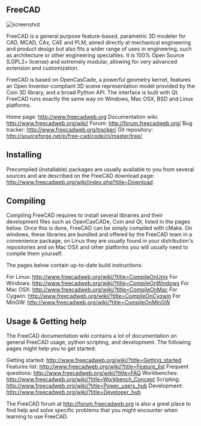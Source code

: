 FreeCAD
-------

![screenshot](http://www.freecadweb.org/wiki/images/thumb/7/72/Freecad016_screenshot1.jpg/800px-Freecad016_screenshot1.jpg)

FreeCAD is a general purpose feature-based, parametric 3D modeler for 
CAD, MCAD, CAx, CAE and PLM, aimed directly at mechanical engineering 
and product design but also fits a wider range of uses in engineering, 
such as architecture or other engineering specialties. It is 100% Open 
Source (LGPL2+ license) and extremely modular, allowing for very 
advanced extension and customization.

FreeCAD is based on OpenCasCade, a powerful geometry kernel, features an 
Open Inventor-compliant 3D scene representation model provided by the 
Coin 3D library, and a broad Python API. The interface is built with Qt. 
FreeCAD runs exactly the same way on Windows, Mac OSX, BSD and Linux 
platforms.

Home page:          http://www.freecadweb.org
Documentation wiki: http://www.freecadweb.org/wiki/
Forum:              http://forum.freecadweb.org/
Bug tracker:        http://www.freecadweb.org/tracker/
Git repository:     http://sourceforge.net/p/free-cad/code/ci/master/tree/

Installing
----------

Precompiled (installable) packages are usually available to you from 
several sources and are described on the FreeCAD download page: 
http://www.freecadweb.org/wiki/index.php?title=Download

Compiling
---------

Compiling FreeCAD requires to install several libraries and their 
development files such as OpenCasCADe, Coin and Qt, listed in the 
pages below. Once this is done, FreeCAD can be simply compiled with 
cMake. On windows, these libraries are bundled and offered by the 
FreeCAD team in a convenience package, on Linux they are usually found 
in your distribution's repositories and on Mac OSX and other platforms 
you will usually need to compile them yourself.

The pages below contain up-to-date build instructions:

For Linux:   http://www.freecadweb.org/wiki/?title=CompileOnUnix
For Windows: http://www.freecadweb.org/wiki/?title=CompileOnWindows
For Mac OSX: http://www.freecadweb.org/wiki/?title=CompileOnMac
For Cygwin:  http://www.freecadweb.org/wiki/?title=CompileOnCygwin
For MinGW:   http://www.freecadweb.org/wiki/?title=CompileOnMinGW

Usage & Getting help
--------------------

The FreeCAD documentation wiki contains a lot of documentation on 
general FreeCAD usage, python scripting, and development. The following
pages might help you to get started:

Getting started:    http://www.freecadweb.org/wiki/?title=Getting_started
Features list:      http://www.freecadweb.org/wiki/?title=Feature_list
Frequent questions: http://www.freecadweb.org/wiki/?title=FAQ
Workbenches:        http://www.freecadweb.org/wiki/?title=Workbench_Concept
Scripting:          http://www.freecadweb.org/wiki/?title=Power_users_hub
Development:        http://www.freecadweb.org/wiki/?title=Developer_hub

The FreeCAD forum at http://forum.freecadweb.org is also a great place
to find help and solve specific problems that you might encounter when
learning to use FreeCAD.
















